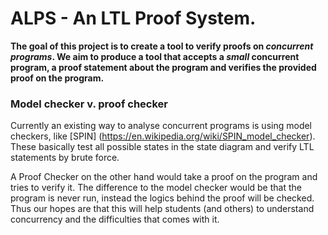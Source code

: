 # ALPS - An LTL Proof System.
__The goal of this project is to create a tool to verify proofs on _concurrent programs_. We aim to produce a tool that accepts a _small_ concurrent program, a proof statement about the program and verifies the provided proof on the program.__
### Model checker v. proof checker
Currently an existing way to analyse concurrent programs is using model checkers, like [SPIN] (https://en.wikipedia.org/wiki/SPIN_model_checker). These basically test all possible states in the state diagram and verify LTL statements by brute force.

A Proof Checker on the other hand would take a proof on the program and tries to verify it. The difference to the model checker would be that the program is never run, instead the logics behind the proof will be checked. Thus our hopes are that this will help students (and others) to understand concurrency and the difficulties that comes with it. 
